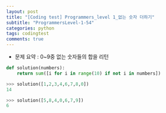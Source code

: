 ```yaml
---
layout: post
title: "[Coding test] Programmers_level 1_없는 숫자 더하기"
subtitle: "ProgrammersLevel-1-54"
categories: python
tags: codingtest
comments: true
---
```


* 문제 요약 : 0~9중 없는 숫자들의 합을 리턴

```python
def solution(numbers):
    return sum([i for i in range(10) if not i in numbers])
```

```python
>>> solution([1,2,3,4,6,7,8,0])
14

>>> solution([5,8,4,0,6,7,9])
6
``` 